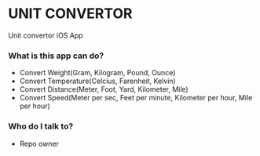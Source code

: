 # UNIT CONVERTOR #

Unit convertor iOS App

### What is this app can do? ###

* Convert Weight(Gram, Kilogram, Pound, Ounce)
* Convert Temperature(Celcius, Farenheit, Kelvin)
* Convert Distance(Meter, Foot, Yard, Kilometer, Mile)
* Convert Speed(Meter per sec, Feet per minute, Kilometer per hour, Mile per hour)

### Who do I talk to? ###

* Repo owner 
